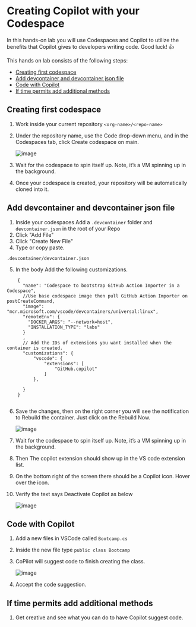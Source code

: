 # Creating Copilot with your Codespace

In this hands-on lab you will use Codespaces and Copilot to utilize the benefits that Copilot gives to developers writing code. Good luck! 👍

This hands on lab consists of the following steps:

- [Creating first codespace](#creating-first-codespace)
- [Add devcontainer and devcontainer json file](#add-devcontainer-and-devcontainer-json-file)
- [Code with Copilot](#code-with-copilot)
- [If time permits add additional methods](#if-time-permits-add-additional-methods)

## Creating first codespace

1.	Work inside your current repository `<org-name>/<repo-name>`
2.	Under the repository name, use the Code drop-down menu, and in the Codespaces tab, click Create codespace on main.

      ![image](https://user-images.githubusercontent.com/95218310/220299736-f35a5584-2e92-4628-bbe1-120f3f61c359.png)

3.	Wait for the codespace to spin itself up. Note, it’s a VM spinning up in the background.
4.	Once your codespace is created, your repository will be automatically cloned into it.

## Add devcontainer and devcontainer json file

1.	Inside your codespaces Add a `.devcontainer` folder and `devcontainer.json` in the root of your Repo
2.	Click "Add File"
3.	Click "Create New File"
4.	Type or copy paste.

```
.devcontainer/devcontainer.json
```
5.	In the body Add the following customizations.

```
	{
	  "name": "Codespace to bootstrap GitHub Action Importer in a Codespace",
	  //Use base codespace image then pull GitHub Action Importer on postCreateCommand,  
	  "image": "mcr.microsoft.com/vscode/devcontainers/universal:linux",
	  "remoteEnv": {
	    "DOCKER_ARGS": "--network=host",
	    "INSTALLATION_TYPE": "labs"
	  }
	  ,    
	  // Add the IDs of extensions you want installed when the container is created.
	  "customizations": {
	      "vscode": {
	          "extensions": [
	              "GitHub.copilot"
	          ]
	      },
	      
	  }
	}
    
 ```
 
 6.	Save the changes, then on the right corner you will see the notification to Rebuild the container. Just click on the Rebuild Now.

     ![image](https://user-images.githubusercontent.com/95218310/220301410-f2b13df5-deba-44fe-9767-b22b733077f6.png)

7.	Wait for the codespace to spin itself up. Note, it’s a VM spinning up in the background.
8.	Then The copilot extension should show up in the VS code extension list.
9.	On the bottom right of the screen there should be a Copilot icon. Hover over the icon.
10.	Verify the text says Deactivate Copilot as below

      ![image](https://user-images.githubusercontent.com/95218310/220301812-76993025-addc-4d53-af6b-f5a21b39be4d.png)

## Code with Copilot

1. Add a new files in VSCode called `Bootcamp.cs`
2. Inside the new file type `public class Bootcamp`
3. CoPilot will suggest code to finish creating the class.

    ![image](https://user-images.githubusercontent.com/95218310/220301997-ccdddc83-3425-4327-9692-bf6b1fc73a29.png)  

4. Accept the code suggestion.

## If time permits add additional methods

1. Get creative and see what you can do to have Copilot suggest code.
